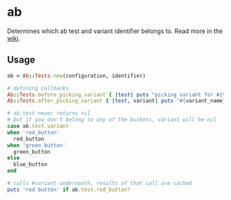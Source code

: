 # ab

Determines which ab test and variant identifier belongs to. Read more in the [wiki](https://github.com/vinted/ab/wiki).

## Usage

```ruby
ab = Ab::Tests.new(configuration, identifier)

# defining callbacks
Ab::Tests.before_picking_variant { |test| puts "picking variant for #{test}" }
Ab::Tests.after_picking_variant { |test, variant| puts "#{variant_name}" }

# ab.test never returns nil
# but if you don't belong to any of the buckets, variant will be nil
case ab.test.variant
when 'red_button'
  red_button
when 'green_button'
  green_button
else
  blue_button
end

# calls #variant underneath, results of that call are cached
puts 'red button' if ab.test.red_button?
```
